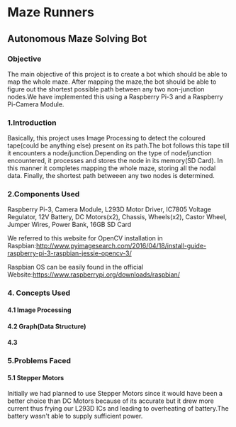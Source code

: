 # Maze Runners
## Autonomous Maze Solving Bot
### Objective
The main objective of this project is to create a bot which should be able to map the whole maze. After mapping the maze,the bot should be able to figure out the shortest possible path between any two non-junction nodes.We have implemented this using a Raspberry Pi-3 and a Raspberry Pi-Camera Module.
### 1.Introduction
Basically, this project uses Image Processing to detect the coloured tape(could be anything else) present on its path.The bot follows this tape till it encounters a node/junction.Depending on the type of node/junction encountered, it processes and stores the node in its memory(SD Card). In this manner it completes mapping the whole maze, storing all the nodal data. Finally, the shortest path betweeen any two nodes is determined.
### 2.Components Used
Raspberry Pi-3, Camera Module, L293D Motor Driver, IC7805 Voltage Regulator, 12V Battery, DC Motors(x2), Chassis, Wheels(x2), Castor Wheel, Jumper Wires, Power Bank, 16GB SD Card

We referred to this website for OpenCV installation in Raspbian:http://www.pyimagesearch.com/2016/04/18/install-guide-raspberry-pi-3-raspbian-jessie-opencv-3/

Raspbian OS can be easily found in the official Website:https://www.raspberrypi.org/downloads/raspbian/

### 4. Concepts Used
#### 4.1 Image Processing
#### 4.2 Graph(Data Structure)
#### 4.3 
### 5.Problems Faced
#### 5.1 Stepper Motors
Initially we had planned to use Stepper Motors since it would have been a better choice than DC Motors because of its accurate
but it drew more current thus frying our L293D ICs and leading to overheating of battery.The battery wasn't able to supply sufficient power.
